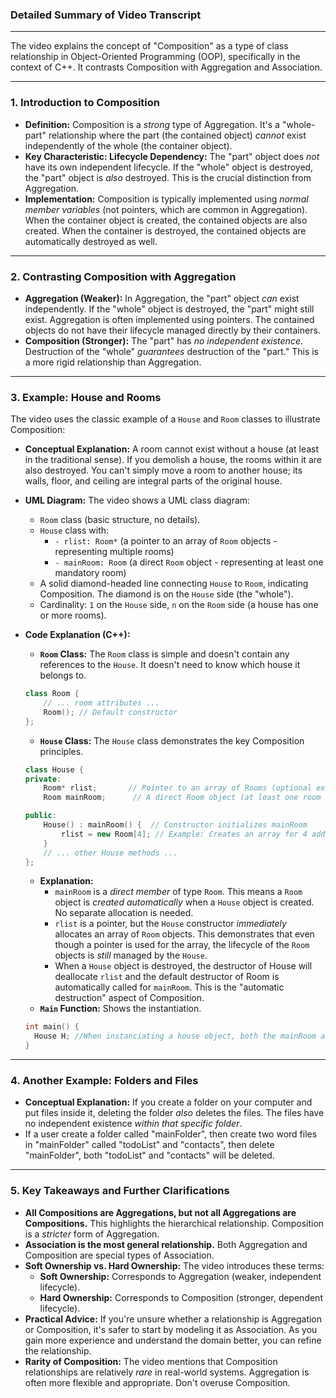 ### **Detailed Summary of Video Transcript**

---

The video explains the concept of "Composition" as a type of class relationship in Object-Oriented Programming (OOP), specifically in the context of C++. It contrasts Composition with Aggregation and Association.

---

### **1. Introduction to Composition**

- **Definition:** Composition is a _strong_ type of Aggregation. It's a "whole-part" relationship where the part (the contained object) _cannot_ exist independently of the whole (the container object).
- **Key Characteristic: Lifecycle Dependency:** The "part" object does _not_ have its own independent lifecycle. If the "whole" object is destroyed, the "part" object is _also_ destroyed. This is the crucial distinction from Aggregation.
- **Implementation:** Composition is typically implemented using _normal member variables_ (not pointers, which are common in Aggregation). When the container object is created, the contained objects are also created. When the container is destroyed, the contained objects are automatically destroyed as well.

---

### **2. Contrasting Composition with Aggregation**

- **Aggregation (Weaker):** In Aggregation, the "part" object _can_ exist independently. If the "whole" object is destroyed, the "part" might still exist. Aggregation is often implemented using pointers. The contained objects do not have their lifecycle managed directly by their containers.
- **Composition (Stronger):** The "part" has _no independent existence_. Destruction of the "whole" _guarantees_ destruction of the "part." This is a more rigid relationship than Aggregation.

---

### **3. Example: House and Rooms**

The video uses the classic example of a `House` and `Room` classes to illustrate Composition:

- **Conceptual Explanation:** A room cannot exist without a house (at least in the traditional sense). If you demolish a house, the rooms within it are also destroyed. You can't simply move a room to another house; its walls, floor, and ceiling are integral parts of the original house.
- **UML Diagram:** The video shows a UML class diagram:

  - `Room` class (basic structure, no details).
  - `House` class with:
    - `- rlist: Room*` (a pointer to an array of `Room` objects - representing multiple rooms)
    - `- mainRoom: Room` (a direct `Room` object - representing at least one mandatory room)
  - A solid diamond-headed line connecting `House` to `Room`, indicating Composition. The diamond is on the `House` side (the "whole").
  - Cardinality: `1` on the `House` side, `n` on the `Room` side (a house has one or more rooms).

- **Code Explanation (C++):**

  - **`Room` Class:** The `Room` class is simple and doesn't contain any references to the `House`. It doesn't need to know which house it belongs to.

  ```c++
  class Room {
      // ... room attributes ...
      Room(); // Default constructor
  };
  ```

  - **`House` Class:** The `House` class demonstrates the key Composition principles.

  ```c++
  class House {
  private:
      Room* rlist;       // Pointer to an array of Rooms (optional extra rooms)
      Room mainRoom;      // A direct Room object (at least one room is required)

  public:
      House() : mainRoom() {  // Constructor initializes mainRoom
          rlist = new Room[4]; // Example: Creates an array for 4 additional rooms
      }
      // ... other House methods ...
  };
  ```

  - **Explanation:**
    - `mainRoom` is a _direct member_ of type `Room`. This means a `Room` object is _created automatically_ when a `House` object is created. No separate allocation is needed.
    - `rlist` is a pointer, but the `House` constructor _immediately_ allocates an array of `Room` objects. This demonstrates that even though a pointer is used for the array, the lifecycle of the `Room` objects is _still_ managed by the `House`.
    - When a `House` object is destroyed, the destructor of House will deallocate `rlist` and the default destructor of Room is automatically called for `mainRoom`. This is the "automatic destruction" aspect of Composition.
  - **`Main` Function:** Shows the instantiation.

  ```c++
  int main() {
    House H; //When instanciating a house object, both the mainRoom and rlist are initiated.
  }
  ```

---

### **4. Another Example: Folders and Files**

- **Conceptual Explanation:** If you create a folder on your computer and put files inside it, deleting the folder _also_ deletes the files. The files have no independent existence _within that specific folder_.
- If a user create a folder called "mainFolder", then create two word files in "mainFolder" called "todoList" and "contacts", then delete "mainFolder", both "todoList" and "contacts" will be deleted.

---

### **5. Key Takeaways and Further Clarifications**

- **All Compositions are Aggregations, but not all Aggregations are Compositions.** This highlights the hierarchical relationship. Composition is a _stricter_ form of Aggregation.
- **Association is the most general relationship.** Both Aggregation and Composition are special types of Association.
- **Soft Ownership vs. Hard Ownership:** The video introduces these terms:
  - **Soft Ownership:** Corresponds to Aggregation (weaker, independent lifecycle).
  - **Hard Ownership:** Corresponds to Composition (stronger, dependent lifecycle).
- **Practical Advice:** If you're unsure whether a relationship is Aggregation or Composition, it's safer to start by modeling it as Association. As you gain more experience and understand the domain better, you can refine the relationship.
- **Rarity of Composition:** The video mentions that Composition relationships are relatively _rare_ in real-world systems. Aggregation is often more flexible and appropriate. Don't overuse Composition.
